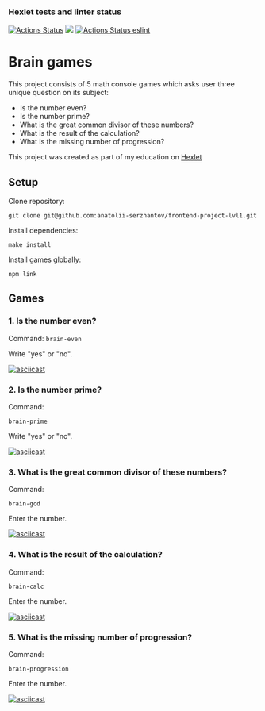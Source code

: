 ### Hexlet tests and linter status
[![Actions Status](https://github.com/anatolii-serzhantov/frontend-project-lvl1/workflows/hexlet-check/badge.svg)](https://github.com/anatolii-serzhantov/frontend-project-lvl1/actions) <a href="https://codeclimate.com/github/anatolii-serzhantov/frontend-project-lvl1/maintainability"><img src="https://api.codeclimate.com/v1/badges/7bb8152869de1d858a56/maintainability" /></a> [![Actions Status eslint](https://github.com/anatolii-serzhantov/frontend-project-lvl1/actions/workflows/eslint-check.yml/badge.svg)](https://github.com/anatolii-serzhantov/frontend-project-lvl1/actions)

# Brain games
This project consists of 5 math console games which asks user three unique question on its subject:

* Is the number even?
* Is the number prime?
* What is the great common divisor of these numbers?
* What is the result of the calculation?
* What is the missing number of progression?

This project was created as part of my education on [Hexlet](https://ru.hexlet.io/programs/frontend)

## Setup

Clone repository:

`git clone git@github.com:anatolii-serzhantov/frontend-project-lvl1.git`

Install dependencies:

`make install`

Install games globally:

`npm link`

## Games

### **1. Is the number even?**

Command:
`brain-even`

Write "yes" or "no".

[![asciicast](https://asciinema.org/a/403716.svg)](https://asciinema.org/a/403716)

### **2. Is the number prime?**

Command:

`brain-prime`

Write "yes" or "no".

[![asciicast](https://asciinema.org/a/403741.svg)](https://asciinema.org/a/403741)

### **3. What is the great common divisor of these numbers?**

Command:

`brain-gcd`

Enter the number.

[![asciicast](https://asciinema.org/a/403739.svg)](https://asciinema.org/a/403739)

### **4. What is the result of the calculation?**

Command:

`brain-calc`

Enter the number.

[![asciicast](https://asciinema.org/a/403738.svg)](https://asciinema.org/a/403738)

### **5. What is the missing number of progression?**

Command:

`brain-progression`

Enter the number.

[![asciicast](https://asciinema.org/a/403742.svg)](https://asciinema.org/a/403742)
